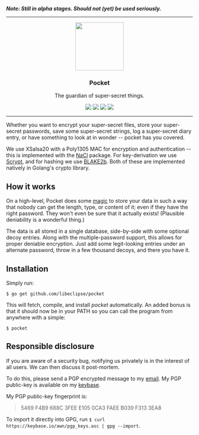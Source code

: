 ***Note: Still in alpha stages. Should not (yet) be used seriously.***

---

<p align="center">
  <img src="https://cdn.rawgit.com/libeclipse/pocket/master/pocket.svg" height="130" />
  <h3 align="center">Pocket</h3>
  <p align="center">The guardian of super-secret things.</p>
  <p align="center">
    <a href="https://travis-ci.org/libeclipse/pocket"><img src="https://travis-ci.org/libeclipse/pocket.svg?branch=master"></a>
    <a href="https://ci.appveyor.com/project/libeclipse/pocket/branch/master"><img src="https://ci.appveyor.com/api/projects/status/s2enb60sa9asjg87/branch/master?svg=true"></a>
    <a href="https://dependencyci.com/github/libeclipse/pocket"><img src="https://dependencyci.com/github/libeclipse/pocket/badge"></a>
    <a href="https://goreportcard.com/report/github.com/libeclipse/pocket"><img src="https://goreportcard.com/badge/github.com/libeclipse/pocket"></a>
  </p>
</p>

---

Whether you want to encrypt your super-secret files, store your super-secret passwords, save some super-secret strings, log a super-secret diary entry, or have something to look at in wonder -- pocket has you covered.

We use XSalsa20 with a Poly1305 MAC for encryption and authentication -- this is implemented with the [NaCl](https://godoc.org/golang.org/x/crypto/nacl/secretbox) package. For key-derivation we use [Scrypt](https://godoc.org/golang.org/x/crypto/scrypt), and for hashing we use [BLAKE2b](https://godoc.org/golang.org/x/crypto/blake2b). Both of these are implemented natively in Golang's crypto library.

## How it works

On a high-level, Pocket does some [magic](/PROTOCOL.md) to store your data in such a way that nobody can get the length, type, or content of it; even if they have the right password. They won't even be sure that it actually exists! (Plausible deniability is a wonderful thing.)

The data is all stored in a single database, side-by-side with some optional decoy entries. Along with the multiple-password support, this allows for proper deniable encryption. Just add some legit-looking entries under an alternate password, throw in a few thousand decoys, and there you have it.

## Installation

Simply run:

`$ go get github.com/libeclipse/pocket`

This will fetch, compile, and install *pocket* automatically. An added bonus is that it should now be in your PATH so you can call the program from anywhere with a simple:

`$ pocket`

## Responsible disclosure

If you are aware of a security bug, notifying us privately is in the interest of all users. We can then discuss it post-mortem.

To do this, please send a PGP encrypted message to my [email](mailto:libeclipse@gmail.com). My PGP public-key is available on my [keybase](https://keybase.io/awn).

My PGP public-key fingerprint is:

> 5469 F4B9 688C 3FEE E105 0CA3 FAEE B039 F313 3EA8

To import it directly into GPG, run `$ curl https://keybase.io/awn/pgp_keys.asc | gpg --import`.
